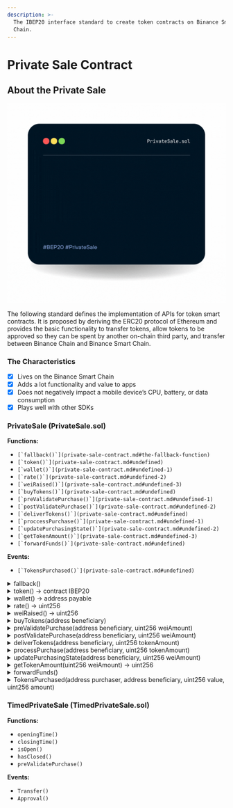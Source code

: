 ```yaml
---
description: >-
  The IBEP20 interface standard to create token contracts on Binance Smart
  Chain.
---
```


# Private Sale Contract

## About the Private Sale

![](../../.gitbook/assets/privateSale.gif)

The following standard defines the implementation of APIs for token smart contracts. It is proposed by deriving the ERC20 protocol of Ethereum and provides the basic functionality to transfer tokens, allow tokens to be approved so they can be spent by another on-chain third party, and transfer between Binance Chain and Binance Smart Chain.

### The Characteristics

* [x] Lives on the Binance Smart Chain
* [x] Adds a lot functionality and value to apps
* [x] Does not negatively impact a mobile device’s CPU, battery, or data consumption
* [x] Plays well with other SDKs

### PrivateSale (PrivateSale.sol)

**Functions:**

* ``[`fallback()`](private-sale-contract.md#the-fallback-function)``
* ``[`token()`](private-sale-contract.md#undefined)``
* ``[`wallet()`](private-sale-contract.md#undefined-1)``
* ``[`rate()`](private-sale-contract.md#undefined-2)``
* ``[`weiRaised()`](private-sale-contract.md#undefined-3)``
* ``[`buyTokens()`](private-sale-contract.md#undefined)``
* ``[`preValidatePurchase()`](private-sale-contract.md#undefined-1)``
* ``[`postValidatePurchase()`](private-sale-contract.md#undefined-2)``
* ``[`deliverTokens()`](private-sale-contract.md#undefined)``
* ``[`proccessPurchase()`](private-sale-contract.md#undefined-1)``
* ``[`updatePurchasingState()`](private-sale-contract.md#undefined-2)``
* ``[`getTokenAmount()`](private-sale-contract.md#undefined-3)``
* ``[`forwardFunds()`](private-sale-contract.md#undefined)``

**Events:**

* ``[`TokensPurchased()`](private-sale-contract.md#undefined)``

<details>

<summary>fallback()</summary>

fallback function **DO NOT OVERRIDE** Note that other contracts will transfer funds with a base gas stipend of 2300, which is not enough to call buyTokens. Consider calling buyTokens directly when purchasing tokens from a contract.

</details>

<details>

<summary>token() → contract IBEP20</summary>



</details>

<details>

<summary>wallet() → address payable</summary>



</details>

<details>

<summary>rate() → uint256</summary>



</details>

<details>

<summary>weiRaised() → uint256</summary>



</details>

<details>

<summary>buyTokens(address beneficiary)</summary>

low level token purchase **DO NOT OVERRIDE** This function has a non-reentrancy guard, so it shouldn’t be called by another `nonReentrant` function.

</details>

<details>

<summary>preValidatePurchase(address beneficiary, uint256 weiAmount)</summary>

Validation of an incoming purchase. Use require statements to revert state when conditions are not met. Use `super` in contracts that inherit from Crowdsale to extend their validations. Example from CappedCrowdsale.sol’s \_preValidatePurchase method: super.\_preValidatePurchase(beneficiary, weiAmount); require(weiRaised().add(weiAmount) ⇐ cap);

</details>

<details>

<summary>postValidatePurchase(address beneficiary, uint256 weiAmount)</summary>

Validation of an executed purchase. Observe state and use revert statements to undo rollback when valid conditions are not met.

</details>

<details>

<summary>deliverTokens(address beneficiary, uint256 tokenAmount)</summary>

Source of tokens. Override this method to modify the way in which the crowdsale ultimately gets and sends its tokens.

</details>

<details>

<summary>processPurchase(address beneficiary, uint256 tokenAmount)</summary>

Executed when a purchase has been validated and is ready to be executed. Doesn’t necessarily emit/send tokens.

</details>

<details>

<summary>updatePurchasingState(address beneficiary, uint256 weiAmount)</summary>

Override for extensions that require an internal state to check for validity (current user contributions, etc.)

</details>

<details>

<summary>getTokenAmount(uint256 weiAmount) → uint256</summary>

Override to extend the way in which ether is converted to tokens.

</details>

<details>

<summary>forwardFunds()</summary>

Determines how ETH is stored/forwarded on purchases.

</details>

<details>

<summary>TokensPurchased(address purchaser, address beneficiary, uint256 value, uint256 amount)</summary>



</details>

### TimedPrivateSale (TimedPrivateSale.sol)

**Functions:**

* `openingTime()`
* `closingTime()`
* `isOpen()`
* `hasClosed()`
* `preValidatePurchase()`

**Events:**

* `Transfer()`
* `Approval()`
